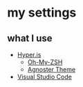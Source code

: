 # my settings

## what I use

* [Hyper.is](https://hyper.is)
  * [Oh-My-ZSH](https://ohmyz.sh)
  * [Agnoster Theme](https://github.com/agnoster/agnoster-zsh-theme)
* [Visual Studio Code](https://code.visualstudio.com)
